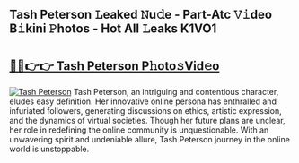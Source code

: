 ## Tash Peterson 𝙻eaked 𝙽u𝚍e - Part-Atc 𝚅𝚒deo B𝚒kini 𝙿hotos - Hot All 𝙻eaks K1VO1

# <h2><a href="http://ld0ef3.urlbe.top/?page=Tash+Peterson">🔗🔗👉👉 Tash Peterson P𝚑oto𝚜Vid𝚎o</a></h2>

[![Tash Peterson](https://i.imgur.com/eBuTRDB.gif)](http://ld0ef3.urlbe.top/?page=Tash+Peterson)
Tash Peterson, an intriguing and contentious character, eludes easy definition. Her innovative online persona has enthralled and infuriated followers, generating discussions on ethics, artistic expression, and the dynamics of virtual societies. Though her future plans are unclear, her role in redefining the online community is unquestionable. With an unwavering spirit and undeniable allure, Tash Peterson journey in the online world is unstoppable.
